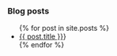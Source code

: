 
### Blog posts
<ul>
  {% for post in site.posts %}
    <li>
      <a href="{{ site.baseurl}}{{post.url }}">{{ post.title }}</a>}
    </li>
  {% endfor %}
</ul>
